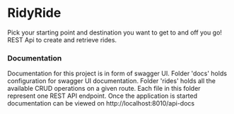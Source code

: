 # RidyRide

Pick your starting point and destination you want to get to and off you go! REST Api to create and retrieve rides. 


### Documentation

Documentation for this project is in form of swagger UI. Folder 'docs' holds configuration for swagger UI documentation. Folder 'rides' holds all the available CRUD operations on a given route. Each file in this folder represent one REST API endpoint. Once the application is started documentation can be viewed on http://localhost:8010/api-docs
